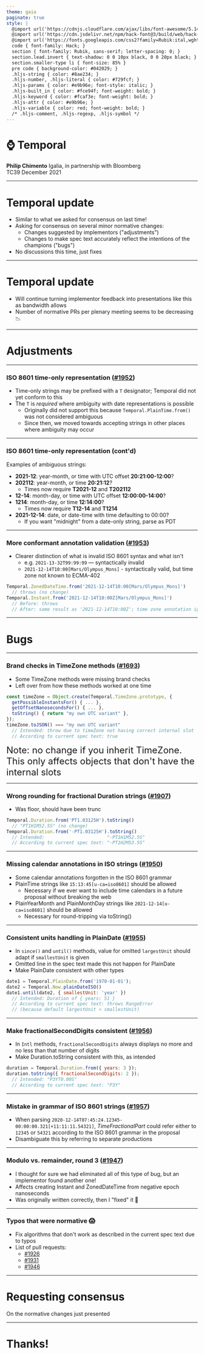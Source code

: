 ```yaml
---
theme: gaia
paginate: true
style: |
  @import url('https://cdnjs.cloudflare.com/ajax/libs/font-awesome/5.14.0/css/all.min.css');
  @import url('https://cdn.jsdelivr.net/npm/hack-font@3/build/web/hack-subset.css');
  @import url('https://fonts.googleapis.com/css2?family=Rubik:ital,wght@0,400;0,700;1,400;1,700&display=swap');
  code { font-family: Hack; }
  section { font-family: Rubik, sans-serif; letter-spacing: 0; }
  section.lead.invert { text-shadow: 0 0 10px black, 0 0 20px black; }
  section.smaller-type li { font-size: 85% }
  pre code { background-color: #042029; }
  .hljs-string { color: #8ae234; }
  .hljs-number, .hljs-literal { color: #729fcf; }
  .hljs-params { color: #e9b96e; font-style: italic; }
  .hljs-built_in { color: #fce94f; font-weight: bold; }
  .hljs-keyword { color: #fcaf3e; font-weight: bold; }
  .hljs-attr { color: #e9b96e; }
  .hljs-variable { color: red; font-weight: bold; }
  /* .hljs-comment, .hljs-regexp, .hljs-symbol */
---
```


<!-- _class: invert lead -->

# ⌚ **Temporal**

**Philip Chimento**
Igalia, in partnership with Bloomberg  
TC39 December 2021

---

# Temporal update

- Similar to what we asked for consensus on last time!
- Asking for consensus on several minor normative changes:
  - Changes suggested by implementors ("adjustments")
  - Changes to make spec text accurately reflect the intentions of the champions ("bugs")
- No discussions this time, just fixes

---

# Temporal update

- Will continue turning implementor feedback into presentations like this as bandwidth allows
- Number of normative PRs per plenary meeting seems to be decreasing 📉

---

<!-- _class: invert lead -->

# Adjustments

---

### ISO 8601 time-only representation ([#1952](https://github.com/tc39/proposal-temporal/pull/1952))

- Time-only strings may be prefixed with a `T` designator; Temporal did not yet conform to this
- The `T` is _required_ where ambiguity with date representations is possible
  - Originally did not support this because `Temporal.PlainTime.from()` was not considered ambiguous
  - Since then, we moved towards accepting strings in other places where ambiguity may occur

---

### ISO 8601 time-only representation (cont'd)

Examples of ambiguous strings:

- **2021-12**: year-month, or time with UTC offset **20:21:00-12:00**?
- **202112**: year-month, or time **20:21:12**?
  - Times now require **T2021-12** and **T202112**
- **12-14**: month-day, or time with UTC offset **12:00:00-14:00**?
- **1214**: month-day, or time **12:14:00**?
  - Times now require **T12-14** and **T1214**
- **2021-12-14**: date, or date-time with time defaulting to 00:00?
  - If you want "midnight" from a date-only string, parse as PDT

<!--
    Note that a lot of the ambiguities arise because ISO 8601 allows omitting the colon in a time representation (this is called "basic format" whereas the format with the colon is called "extended format")
-->

---

### More conformant annotation validation ([#1953](https://github.com/tc39/proposal-temporal/pull/1953))

- Clearer distinction of what is invalid ISO 8601 syntax and what isn't
  - e.g. `2021-13-32T99:99:99` — syntactically invalid
  - `2021-12-14T10:00[Mars/Olympus_Mons]` - syntactically valid, but time zone not known to ECMA-402

```js
Temporal.ZonedDateTime.from('2021-12-14T10:00[Mars/Olympus_Mons]')
  // throws (no change)
Temporal.Instant.from('2021-12-14T10:00Z[Mars/Olympus_Mons]')
  // Before: throws
  // After: same result as '2021-12-14T10:00Z'; time zone annotation ignored
```

---

<!-- _class: invert lead -->

# Bugs

---

### Brand checks in TimeZone methods ([#1693](https://github.com/tc39/proposal-temporal/pull/1693))

- Some TimeZone methods were missing brand checks
- Left over from how these methods worked at one time
```js
const timeZone = Object.create(Temporal.TimeZone.prototype, {
  getPossibleInstantsFor() { ... },
  getOffsetNanosecondsFor() { ... },
  toString() { return "my own UTC variant" },
});
timeZone.toJSON() === "my own UTC variant"
  // Intended: throw due to timeZone not having correct internal slot
  // According to current spec text: true
```
<span style="font-size:24px">Note: no change if you inherit TimeZone. This only affects objects that don't have the internal slots</span>

---

### Wrong rounding for fractional Duration strings ([#1907](https://github.com/tc39/proposal-temporal/issues/1754))

- Was floor, should have been trunc
```js
Temporal.Duration.from('PT1.03125H').toString()
  // "PT1H1M52.5S" (no change)
Temporal.Duration.from('-PT1.03125H').toString()
  // Intended:                       "-PT1H1M52.5S"
  // According to current spec text: "-PT1H2M53.5S"
```

---

### Missing calendar annotations in ISO strings ([#1950](https://github.com/tc39/proposal-temporal/pull/1950))

- Some calendar annotations forgotten in the ISO 8601 grammar
- PlainTime strings like `15:13:45[u-ca=iso8601]` should be allowed
  - Necessary if we ever want to include time calendars in a future proposal without breaking the web
- PlainYearMonth and PlainMonthDay strings like `2021-12-14[u-ca=iso8601]` should be allowed
  - Necessary for round-tripping via toString()

---

### Consistent units handling in PlainDate ([#1955](https://github.com/tc39/proposal-temporal/pull/1955))

- In `since()` and `until()` methods, value for omitted `largestUnit` should adapt if `smallestUnit` is given
- Omitted line in the spec text made this not happen for PlainDate
- Make PlainDate consistent with other types

```js
date1 = Temporal.PlainDate.from('1970-01-01');
date2 = Temporal.Now.plainDateISO()
date1.until(date2, { smallestUnit: 'year' })
  // Intended: Duration of { years: 51 }
  // According to current spec text: throws RangeError
  // (because default largestUnit < smallestUnit)
```

---

### Make fractionalSecondDigits consistent ([#1956](https://github.com/tc39/proposal-temporal/pull/1956))

- In `Intl` methods, `fractionalSecondDigits` always displays no more and no less than that number of digits
- Make Duration.toString consistent with this, as intended

```js
duration = Temporal.Duration.from({ years: 3 });
duration.toString({ fractionalSecondDigits: 2 });
  // Intended: "P3YT0.00S"
  // According to current spec text: "P3Y"
```

---

### Mistake in grammar of ISO 8601 strings ([#1957](https://github.com/tc39/proposal-temporal/pull/1957))

- When parsing `2020-12-14T07:45:24.12345-00:00:00.321[+11:11:11.54321]`, _TimeFractionalPart_ could refer either to `12345` or `54321` according to the ISO 8601 grammar in the proposal
- Disambiguate this by referring to separate productions

---

### Modulo vs. remainder, round 3 ([#1947](https://github.com/tc39/proposal-temporal/pull/1947))

- I thought for sure we had eliminated all of this type of bug, but an implementor found another one!
- Affects creating Instant and ZonedDateTime from negative epoch nanoseconds
- Was originally written correctly, then I "fixed" it 😬

---

### Typos that were normative 😱

- Fix algorithms that don't work as described in the current spec text due to typos
- List of pull requests:
  - [#1926](https://github.com/tc39/proposal-temporal/pull/1926)
  - [#1931](https://github.com/tc39/proposal-temporal/pull/1931)
  - [#1946](https://github.com/tc39/proposal-temporal/pull/1946)

---

<!-- _class: lead -->

# Requesting consensus

On the normative changes just presented

---

<!-- _class: invert lead -->

# Thanks!
